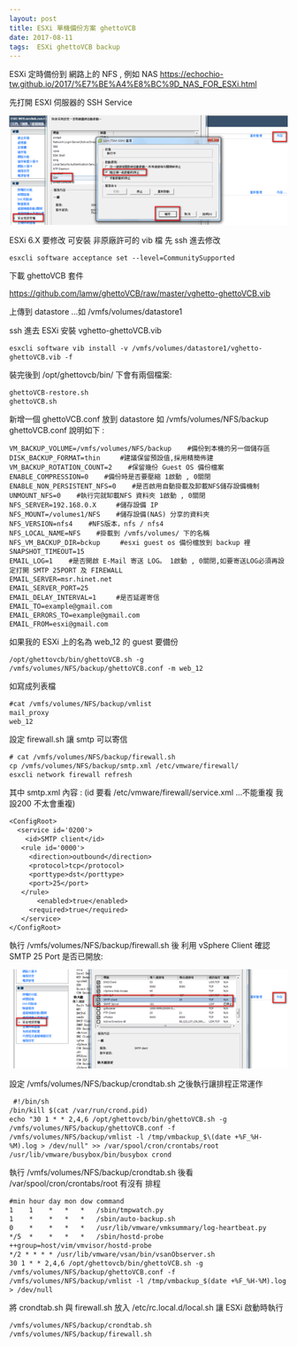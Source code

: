 ```yaml
---
layout: post
title: ESXi 單機備份方案 ghettoVCB
date: 2017-08-11
tags:  ESXi ghettoVCB backup
---
```


ESXi 定時備份到 網路上的 NFS , 
例如 NAS https://echochio-tw.github.io/2017/%E7%BE%A4%E8%BC%9D_NAS_FOR_ESXi.html

先打開 ESXI 伺服器的 SSH Service

<img src="/images/posts/Esxi_VCB/p1.png">

ESXi 6.X 要修改 可安裝 非原廠許可的 vib 檔 
先 ssh 進去修改
```
esxcli software acceptance set --level=CommunitySupported
```

下載 ghettoVCB 套件

https://github.com/lamw/ghettoVCB/raw/master/vghetto-ghettoVCB.vib

上傳到 datastore ...如   /vmfs/volumes/datastore1 

ssh 進去 ESXi 安裝 vghetto-ghettoVCB.vib

```
esxcli software vib install -v /vmfs/volumes/datastore1/vghetto-ghettoVCB.vib -f 
```

裝完後到  /opt/ghettovcb/bin/ 下會有兩個檔案:

```
ghettoVCB-restore.sh
ghettoVCB.sh
```

新增一個 ghettoVCB.conf 放到 datastore 如 /vmfs/volumes/NFS/backup
 ghettoVCB.conf 說明如下 :

```
VM_BACKUP_VOLUME=/vmfs/volumes/NFS/backup    #備份到本機的另一個儲存區
DISK_BACKUP_FORMAT=thin     #建議保留預設值,採用精簡佈建
VM_BACKUP_ROTATION_COUNT=2    #保留幾份 Guest OS 備份檔案
ENABLE_COMPRESSION=0    #備份時是否要壓縮 1啟動 , 0關閉
ENABLE_NON_PERSISTENT_NFS=0    #是否啟用自動掛載及卸載NFS儲存設備機制
UNMOUNT_NFS=0    #執行完就缷載NFS 資料夾 1啟動 , 0關閉
NFS_SERVER=192.168.0.X     #儲存設備 IP
NFS_MOUNT=/volumes1/NFS    #儲存設備(NAS) 分享的資料夾
NFS_VERSION=nfs4    #NFS版本，nfs / nfs4
NFS_LOCAL_NAME=NFS    #掛載到 /vmfs/volumes/ 下的名稱
NFS_VM_BACKUP_DIR=bckup     #esxi guest os 備份檔放到 backup 裡
SNAPSHOT_TIMEOUT=15   
EMAIL_LOG=1    #是否開啟 E-Mail 寄送 LOG。 1啟動 , 0關閉,如要寄送LOG必須再設定打開 SMTP 25PORT 及 FIREWALL
EMAIL_SERVER=msr.hinet.net
EMAIL_SERVER_PORT=25     
EMAIL_DELAY_INTERVAL=1     #是否延遲寄信
EMAIL_TO=example@gmail.com
EMAIL_ERRORS_TO=example@gmail.com
EMAIL_FROM=esxi@gmail.com
```

如果我的 ESXi 上的名為 web_12 的 guest 要備份

```
/opt/ghettovcb/bin/ghettoVCB.sh -g /vmfs/volumes/NFS/backup/ghettoVCB.conf -m web_12
```

如寫成列表檔 

```
#cat /vmfs/volumes/NFS/backup/vmlist
mail_proxy
web_12
```

設定 firewall.sh 讓 smtp 可以寄信

```
# cat /vmfs/volumes/NFS/backup/firewall.sh
cp /vmfs/volumes/NFS/backup/smtp.xml /etc/vmware/firewall/
esxcli network firewall refresh
```

其中 smtp.xml 內容 : (id 要看 /etc/vmware/firewall/service.xml ...不能重複 我設200 不太會重複) 

```
<ConfigRoot>
  <service id='0200'>
    <id>SMTP client</id>
   <rule id='0000'>
     <direction>outbound</direction>
     <protocol>tcp</protocol>
     <porttype>dst</porttype>
     <port>25</port>
   </rule>
       <enabled>true</enabled>
     <required>true</required>
   </service>
</ConfigRoot>
```

執行 /vmfs/volumes/NFS/backup/firewall.sh 後
利用 vSphere Client 確認 SMTP 25 Port 是否已開放:

<img src="/images/posts/Esxi_VCB/p2.png">

設定 /vmfs/volumes/NFS/backup/crondtab.sh
之後執行讓排程正常運作

```
 #!/bin/sh
/bin/kill $(cat /var/run/crond.pid)
echo "30 1 * * 2,4,6 /opt/ghettovcb/bin/ghettoVCB.sh -g /vmfs/volumes/NFS/backup/ghettoVCB.conf -f /vmfs/volumes/NFS/backup/vmlist -l /tmp/vmbackup_$\(date +%F_%H-%M).log > /dev/null" >> /var/spool/cron/crontabs/root
/usr/lib/vmware/busybox/bin/busybox crond
```

執行 /vmfs/volumes/NFS/backup/crondtab.sh 後看 /var/spool/cron/crontabs/root 有沒有 排程

```
#min hour day mon dow command
1    1    *   *   *   /sbin/tmpwatch.py
1    *    *   *   *   /sbin/auto-backup.sh
0    *    *   *   *   /usr/lib/vmware/vmksummary/log-heartbeat.py
*/5  *    *   *   *   /sbin/hostd-probe ++group=host/vim/vmvisor/hostd-probe
*/2 * * * * /usr/lib/vmware/vsan/bin/vsanObserver.sh
30 1 * * 2,4,6 /opt/ghettovcb/bin/ghettoVCB.sh -g /vmfs/volumes/NFS/backup/ghettoVCB.conf -f /vmfs/volumes/NFS/backup/vmlist -l /tmp/vmbackup_$(date +%F_%H-%M).log > /dev/null
```

將  crondtab.sh 與 firewall.sh 放入  /etc/rc.local.d/local.sh 讓 ESXi 啟動時執行

```
/vmfs/volumes/NFS/backup/crondtab.sh
/vmfs/volumes/NFS/backup/firewall.sh
```
